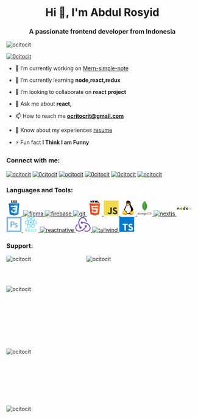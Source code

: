 <h1 align="center">Hi 👋, I'm Abdul Rosyid</h1>
<h3 align="center">A passionate frontend developer from Indonesia</h3>

<p align="left"> <img src="https://komarev.com/ghpvc/?username=ocitocit&label=Profile%20views&color=0e75b6&style=flat" alt="ocitocit" /> </p>


<p align="left"> <a href="https://twitter.com/0citocit" target="blank"><img src="https://img.shields.io/twitter/follow/0citocit?logo=twitter&style=for-the-badge" alt="0citocit" /></a> </p>

- 🔭 I’m currently working on [Mern-simple-note](https://github.com/ocitocit/MERN-NotesApp)

- 🌱 I’m currently learning **node,react,redux**

- 👯 I’m looking to collaborate on **react project**

- 💬 Ask me about **react,**

- 📫 How to reach me **ocritocrit@gmail.com**

- 📄 Know about my experiences [resume](https://docs.google.com/document/d/1WlZf8lnblgVUJ0Ami-wy-s02cKyVaJ-zv-1KmBhMpTk/edit?usp=sharing)

- ⚡ Fun fact **I Think I am Funny**

<h3 align="left">Connect with me:</h3>
<p align="left">
<a href="https://dev.to/ocitocit" target="blank"><img align="center" src="https://raw.githubusercontent.com/rahuldkjain/github-profile-readme-generator/master/src/images/icons/Social/devto.svg" alt="ocitocit" height="30" width="40" /></a>
<a href="https://twitter.com/0citocit" target="blank"><img align="center" src="https://raw.githubusercontent.com/rahuldkjain/github-profile-readme-generator/master/src/images/icons/Social/twitter.svg" alt="0citocit" height="30" width="40" /></a>
<a href="https://linkedin.com/in/ocitocit" target="blank"><img align="center" src="https://raw.githubusercontent.com/rahuldkjain/github-profile-readme-generator/master/src/images/icons/Social/linked-in-alt.svg" alt="ocitocit" height="30" width="40" /></a>
<a href="https://fb.com/0citocit" target="blank"><img align="center" src="https://raw.githubusercontent.com/rahuldkjain/github-profile-readme-generator/master/src/images/icons/Social/facebook.svg" alt="0citocit" height="30" width="40" /></a>
<a href="https://instagram.com/0citocit" target="blank"><img align="center" src="https://raw.githubusercontent.com/rahuldkjain/github-profile-readme-generator/master/src/images/icons/Social/instagram.svg" alt="0citocit" height="30" width="40" /></a>
<a href="https://dribbble.com/ocitocit" target="blank"><img align="center" src="https://raw.githubusercontent.com/rahuldkjain/github-profile-readme-generator/master/src/images/icons/Social/dribbble.svg" alt="ocitocit" height="30" width="40" /></a>
</p>

<h3 align="left">Languages and Tools:</h3>
<p align="left"> <a href="https://www.w3schools.com/css/" target="_blank" rel="noreferrer"> <img src="https://raw.githubusercontent.com/devicons/devicon/master/icons/css3/css3-original-wordmark.svg" alt="css3" width="40" height="40"/> </a> <a href="https://www.figma.com/" target="_blank" rel="noreferrer"> <img src="https://www.vectorlogo.zone/logos/figma/figma-icon.svg" alt="figma" width="40" height="40"/> </a> <a href="https://firebase.google.com/" target="_blank" rel="noreferrer"> <img src="https://www.vectorlogo.zone/logos/firebase/firebase-icon.svg" alt="firebase" width="40" height="40"/> </a> <a href="https://git-scm.com/" target="_blank" rel="noreferrer"> <img src="https://www.vectorlogo.zone/logos/git-scm/git-scm-icon.svg" alt="git" width="40" height="40"/> </a> <a href="https://www.w3.org/html/" target="_blank" rel="noreferrer"> <img src="https://raw.githubusercontent.com/devicons/devicon/master/icons/html5/html5-original-wordmark.svg" alt="html5" width="40" height="40"/> </a> <a href="https://developer.mozilla.org/en-US/docs/Web/JavaScript" target="_blank" rel="noreferrer"> <img src="https://raw.githubusercontent.com/devicons/devicon/master/icons/javascript/javascript-original.svg" alt="javascript" width="40" height="40"/> </a> <a href="https://www.linux.org/" target="_blank" rel="noreferrer"> <img src="https://raw.githubusercontent.com/devicons/devicon/master/icons/linux/linux-original.svg" alt="linux" width="40" height="40"/> </a> <a href="https://www.mongodb.com/" target="_blank" rel="noreferrer"> <img src="https://raw.githubusercontent.com/devicons/devicon/master/icons/mongodb/mongodb-original-wordmark.svg" alt="mongodb" width="40" height="40"/> </a> <a href="https://nextjs.org/" target="_blank" rel="noreferrer"> <img src="https://cdn.worldvectorlogo.com/logos/nextjs-2.svg" alt="nextjs" width="40" height="40"/> </a> <a href="https://nodejs.org" target="_blank" rel="noreferrer"> <img src="https://raw.githubusercontent.com/devicons/devicon/master/icons/nodejs/nodejs-original-wordmark.svg" alt="nodejs" width="40" height="40"/> </a> <a href="https://www.photoshop.com/en" target="_blank" rel="noreferrer"> <img src="https://raw.githubusercontent.com/devicons/devicon/master/icons/photoshop/photoshop-line.svg" alt="photoshop" width="40" height="40"/> </a> <a href="https://reactjs.org/" target="_blank" rel="noreferrer"> <img src="https://raw.githubusercontent.com/devicons/devicon/master/icons/react/react-original-wordmark.svg" alt="react" width="40" height="40"/> </a> <a href="https://reactnative.dev/" target="_blank" rel="noreferrer"> <img src="https://reactnative.dev/img/header_logo.svg" alt="reactnative" width="40" height="40"/> </a> <a href="https://redux.js.org" target="_blank" rel="noreferrer"> <img src="https://raw.githubusercontent.com/devicons/devicon/master/icons/redux/redux-original.svg" alt="redux" width="40" height="40"/> </a> <a href="https://tailwindcss.com/" target="_blank" rel="noreferrer"> <img src="https://www.vectorlogo.zone/logos/tailwindcss/tailwindcss-icon.svg" alt="tailwind" width="40" height="40"/> </a> <a href="https://www.typescriptlang.org/" target="_blank" rel="noreferrer"> <img src="https://raw.githubusercontent.com/devicons/devicon/master/icons/typescript/typescript-original.svg" alt="typescript" width="40" height="40"/> </a> </p>

<h3 align="left">Support:</h3>
<p><a href="https://www.buymeacoffee.com/ocitocit"> <img align="left" src="https://cdn.buymeacoffee.com/buttons/v2/default-yellow.png" height="50" width="210" alt="ocitocit" /></a><a href="https://ko-fi.com/ocitocit"> <img align="left" src="https://cdn.ko-fi.com/cdn/kofi3.png?v=3" height="50" width="210" alt="ocitocit" /></a></p><br><br>

&nbsp;
<p>&nbsp;<img align="left" src="https://github-readme-stats.vercel.app/api?username=ocitocit&show_icons=true&locale=en" alt="ocitocit" /></p>
<br><br><br><br><br><br>
&nbsp;
<p><img align="left" src="https://github-readme-streak-stats.herokuapp.com/?user=ocitocit&" alt="ocitocit" /></p>
<br><br><br><br><br><br><br>
&nbsp;
<p><img align="left" src="https://github-readme-stats.vercel.app/api/top-langs?username=ocitocit&show_icons=true&locale=en&layout=compact" alt="ocitocit" /></p>
